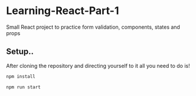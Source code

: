 # Learning-React-Part-1
Small React project to practice form validation, components, states and props

## Setup..

After cloning the repository and directing yourself to it all you need to do is!

```sh
npm install
```

```sh
npm run start
```
